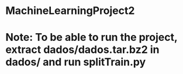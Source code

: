 # MachineLearningProject2

# Note: To be able to run the project, extract dados/dados.tar.bz2 in dados/ and run splitTrain.py